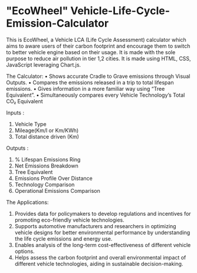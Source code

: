 # "EcoWheel" Vehicle-Life-Cycle-Emission-Calculator
This is EcoWheel, a Vehicle LCA (Life Cycle Assessment) calculator which aims to aware users of their carbon footprint and encourage them to switch to better vehicle engine based on their usage. It is made with the sole purpose to reduce air pollution in tier 1,2 cities. It is made using HTML, CSS, JavaScript leveraging Chart.js. 

The Calculator: 
 • Shows accurate Cradle to Grave emissions through Visual Outputs.
 • Compares the emissions released in a trip to total lifespan emissions.
 • Gives information in a more familiar way using “Tree Equivalent”.
 • Simultaneously compares every Vehicle Technology’s Total CO₂ Equivalent

 Inputs :
 1. Vehicle Type
 2. Mileage(Km/l or Km/KWh)
 3.  Total distance driven (Km)

 Outputs :
 1. % Lifespan Emissions Ring
 2. Net Emissions Breakdown
 3. Tree Equivalent
 4. Emissions Profile Over Distance
 5. Technology Comparison
 6. Operational Emissions Comparison

 The Applications:
 1. Provides data for policymakers to develop regulations and incentives for promoting eco-friendly vehicle technologies.
 2. Supports automotive manufacturers and researchers in optimizing vehicle designs for better environmental performance by understanding the life cycle emissions 
    and energy use.
 3. Enables analysis of the long-term cost-effectiveness of different vehicle options.
 4. Helps assess the carbon footprint and overall environmental impact of different vehicle
    technologies, aiding in sustainable decision-making.
